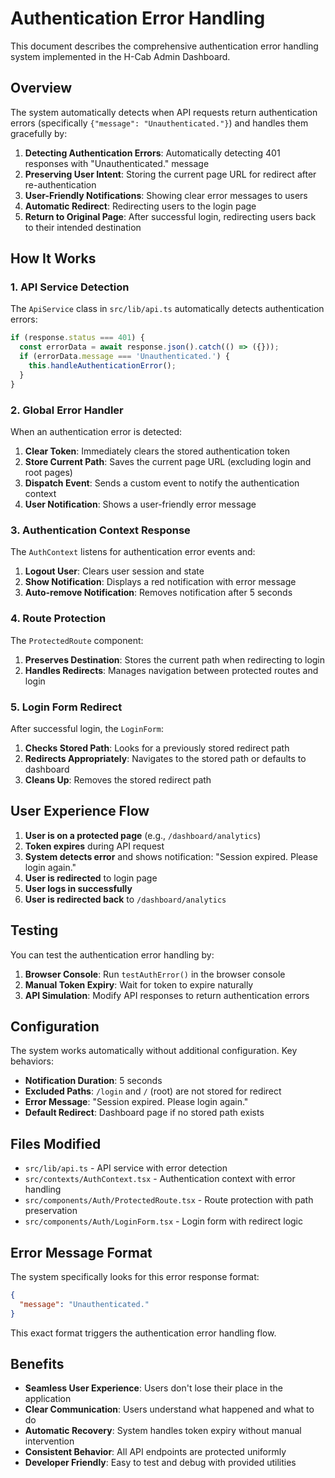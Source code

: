 # Authentication Error Handling

This document describes the comprehensive authentication error handling system implemented in the H-Cab Admin Dashboard.

## Overview

The system automatically detects when API requests return authentication errors (specifically `{"message": "Unauthenticated."}`) and handles them gracefully by:

1. **Detecting Authentication Errors**: Automatically detecting 401 responses with "Unauthenticated." message
2. **Preserving User Intent**: Storing the current page URL for redirect after re-authentication
3. **User-Friendly Notifications**: Showing clear error messages to users
4. **Automatic Redirect**: Redirecting users to the login page
5. **Return to Original Page**: After successful login, redirecting users back to their intended destination

## How It Works

### 1. API Service Detection

The `ApiService` class in `src/lib/api.ts` automatically detects authentication errors:

```typescript
if (response.status === 401) {
  const errorData = await response.json().catch(() => ({}));
  if (errorData.message === 'Unauthenticated.') {
    this.handleAuthenticationError();
  }
}
```

### 2. Global Error Handler

When an authentication error is detected:

1. **Clear Token**: Immediately clears the stored authentication token
2. **Store Current Path**: Saves the current page URL (excluding login and root pages)
3. **Dispatch Event**: Sends a custom event to notify the authentication context
4. **User Notification**: Shows a user-friendly error message

### 3. Authentication Context Response

The `AuthContext` listens for authentication error events and:

1. **Logout User**: Clears user session and state
2. **Show Notification**: Displays a red notification with error message
3. **Auto-remove Notification**: Removes notification after 5 seconds

### 4. Route Protection

The `ProtectedRoute` component:

1. **Preserves Destination**: Stores the current path when redirecting to login
2. **Handles Redirects**: Manages navigation between protected routes and login

### 5. Login Form Redirect

After successful login, the `LoginForm`:

1. **Checks Stored Path**: Looks for a previously stored redirect path
2. **Redirects Appropriately**: Navigates to the stored path or defaults to dashboard
3. **Cleans Up**: Removes the stored redirect path

## User Experience Flow

1. **User is on a protected page** (e.g., `/dashboard/analytics`)
2. **Token expires** during API request
3. **System detects error** and shows notification: "Session expired. Please login again."
4. **User is redirected** to login page
5. **User logs in successfully**
6. **User is redirected back** to `/dashboard/analytics`

## Testing

You can test the authentication error handling by:

1. **Browser Console**: Run `testAuthError()` in the browser console
2. **Manual Token Expiry**: Wait for token to expire naturally
3. **API Simulation**: Modify API responses to return authentication errors

## Configuration

The system works automatically without additional configuration. Key behaviors:

- **Notification Duration**: 5 seconds
- **Excluded Paths**: `/login` and `/` (root) are not stored for redirect
- **Error Message**: "Session expired. Please login again."
- **Default Redirect**: Dashboard page if no stored path exists

## Files Modified

- `src/lib/api.ts` - API service with error detection
- `src/contexts/AuthContext.tsx` - Authentication context with error handling
- `src/components/Auth/ProtectedRoute.tsx` - Route protection with path preservation
- `src/components/Auth/LoginForm.tsx` - Login form with redirect logic

## Error Message Format

The system specifically looks for this error response format:

```json
{
  "message": "Unauthenticated."
}
```

This exact format triggers the authentication error handling flow.

## Benefits

- **Seamless User Experience**: Users don't lose their place in the application
- **Clear Communication**: Users understand what happened and what to do
- **Automatic Recovery**: System handles token expiry without manual intervention
- **Consistent Behavior**: All API endpoints are protected uniformly
- **Developer Friendly**: Easy to test and debug with provided utilities


